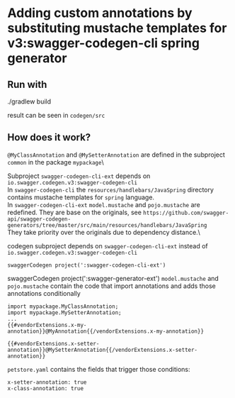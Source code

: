 # Adding custom annotations by substituting mustache templates for v3:swagger-codegen-cli spring generator

## Run with
./gradlew build

result can be seen in `codegen/src`

## How does it work?

`@MyClassAnnotation` and `@MySetterAnnotation` are defined in the subproject `common` in the package `mypackage`\


Subproject `swagger-codegen-cli-ext` depends on `io.swagger.codegen.v3:swagger-codegen-cli`\
In `swagger-codegen-cli` the `resources/handlebars/JavaSpring` directory contains mustache templates for `spring` language.\
In `swagger-codegen-cli-ext` `model.mustache` and `pojo.mustache` are redefined. They are base on the originals, see `https://github.com/swagger-api/swagger-codegen-generators/tree/master/src/main/resources/handlebars/JavaSpring`\
They take priority over the originals due to dependency distance.\

codegen subproject depends on `swagger-codegen-cli-ext` instead of `io.swagger.codegen.v3:swagger-codegen-cli`
```
swaggerCodegen project(':swagger-codegen-cli-ext')
```

swaggerCodegen project(':swagger-generator-ext')
`model.mustache` and `pojo.mustache` contain the code that import annotations and adds those annotations conditionally

```
import mypackage.MyClassAnnotation;
import mypackage.MySetterAnnotation;
...
{{#vendorExtensions.x-my-annotation}}@MyAnnotation{{/vendorExtensions.x-my-annotation}}
```

```
{{#vendorExtensions.x-setter-annotation}}@MySetterAnnotation{{/vendorExtensions.x-setter-annotation}}
```

`petstore.yaml` contains the fields that trigger those conditions:
```
x-setter-annotation: true
x-class-annotation: true
```


